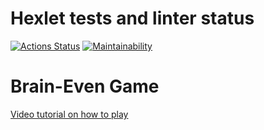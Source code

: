 # Hexlet tests and linter status
[![Actions Status](https://github.com/unclebusy/frontend-project-44/workflows/hexlet-check/badge.svg)](https://github.com/unclebusy/frontend-project-44/actions) [![Maintainability](https://api.codeclimate.com/v1/badges/a99a88d28ad37a79dbf6/maintainability)](https://codeclimate.com/github/unclebusy/frontend-project-44/maintainability)
# Brain-Even Game
[Video tutorial on how to play](https://asciinema.org/a/HvOFrrgf2UU9W2tDlgKLTD0KS)
